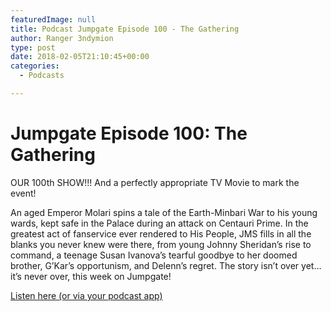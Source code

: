 ```yaml
---
featuredImage: null
title: Podcast Jumpgate Episode 100 - The Gathering
author: Ranger 3ndymion
type: post
date: 2018-02-05T21:10:45+00:00
categories:
  - Podcasts

---
```

# Jumpgate Episode 100: The Gathering

OUR 100th SHOW!!! And a perfectly appropriate TV Movie to mark the event!

An aged Emperor Molari spins a tale of the Earth-Minbari War to his young wards, kept safe in the Palace during an attack on Centauri Prime. In the greatest act of fanservice ever rendered to His People, JMS fills in all the blanks you never knew were there, from young Johnny Sheridan’s rise to command, a teenage Susan Ivanova’s tearful goodbye to her doomed brother, G’Kar’s opportunism, and Delenn’s regret. The story isn’t over yet… it’s never over, this week on Jumpgate!

[Listen here (or via your podcast app)](https://jumpgateblog.wordpress.com/2018/02/04/episode-100-in-the-beginning/ "Jumpgate Episode 100: The Gathering")
